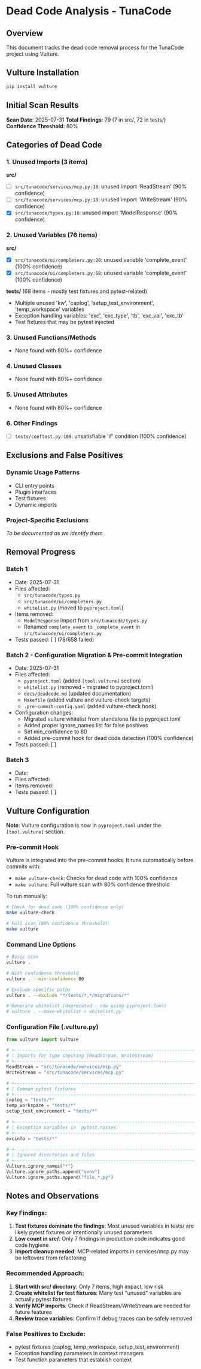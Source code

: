 # Dead Code Analysis - TunaCode

## Overview
This document tracks the dead code removal process for the TunaCode project using Vulture.

## Vulture Installation
```bash
pip install vulture
```

## Initial Scan Results
**Scan Date**: 2025-07-31
**Total Findings**: 79 (7 in src/, 72 in tests/)
**Confidence Threshold**: 80%

## Categories of Dead Code

### 1. Unused Imports (3 items)
**src/**
- [ ] `src/tunacode/services/mcp.py:18`: unused import 'ReadStream' (90% confidence)
- [ ] `src/tunacode/services/mcp.py:18`: unused import 'WriteStream' (90% confidence)
- [x] `src/tunacode/types.py:16`: unused import 'ModelResponse' (90% confidence)

### 2. Unused Variables (76 items)
**src/**
- [x] `src/tunacode/ui/completers.py:20`: unused variable 'complete_event' (100% confidence)
- [x] `src/tunacode/ui/completers.py:68`: unused variable 'complete_event' (100% confidence)

**tests/** (68 items - mostly test fixtures and pytest-related)
- Multiple unused 'kw', 'caplog', 'setup_test_environment', 'temp_workspace' variables
- Exception handling variables: 'exc', 'exc_type', 'tb', 'exc_val', 'exc_tb'
- Test fixtures that may be pytest injected

### 3. Unused Functions/Methods
- None found with 80%+ confidence

### 4. Unused Classes
- None found with 80%+ confidence

### 5. Unused Attributes
- None found with 80%+ confidence

### 6. Other Findings
- [ ] `tests/conftest.py:109`: unsatisfiable 'if' condition (100% confidence)

## Exclusions and False Positives

### Dynamic Usage Patterns
- CLI entry points
- Plugin interfaces
- Test fixtures
- Dynamic imports

### Project-Specific Exclusions
*To be documented as we identify them*

## Removal Progress

### Batch 1
- Date: 2025-07-31
- Files affected:
  - `src/tunacode/types.py`
  - `src/tunacode/ui/completers.py`
  - `whitelist.py` (moved to `pyproject.toml`)
- Items removed:
  - `ModelResponse` import from `src/tunacode/types.py`
  - Renamed `complete_event` to `_complete_event` in `src/tunacode/ui/completers.py`
- Tests passed: [ ] (78/658 failed)

### Batch 2 - Configuration Migration & Pre-commit Integration
- Date: 2025-07-31
- Files affected:
  - `pyproject.toml` (added `[tool.vulture]` section)
  - `whitelist.py` (removed - migrated to pyproject.toml)
  - `docs/deadcode.md` (updated documentation)
  - `Makefile` (added vulture and vulture-check targets)
  - `.pre-commit-config.yaml` (added vulture-check hook)
- Configuration changes:
  - Migrated vulture whitelist from standalone file to pyproject.toml
  - Added proper ignore_names list for false positives
  - Set min_confidence to 80
  - Added pre-commit hook for dead code detection (100% confidence)
- Tests passed: [ ]

### Batch 3
- Date:
- Files affected:
- Items removed:
- Tests passed: [ ]

## Vulture Configuration

**Note**: Vulture configuration is now in `pyproject.toml` under the `[tool.vulture]` section.

### Pre-commit Hook
Vulture is integrated into the pre-commit hooks. It runs automatically before commits with:
- `make vulture-check`: Checks for dead code with 100% confidence
- `make vulture`: Full vulture scan with 80% confidence threshold

To run manually:
```bash
# Check for dead code (100% confidence only)
make vulture-check

# Full scan (80% confidence threshold)
make vulture
```

### Command Line Options
```bash
# Basic scan
vulture .

# With confidence threshold
vulture . --min-confidence 80

# Exclude specific paths
vulture . --exclude "*/tests/*,*/migrations/*"

# Generate whitelist (deprecated - now using pyproject.toml)
# vulture . --make-whitelist > whitelist.py
```

### Configuration File (.vulture.py)
```python
from vulture import Vulture

# +---------------------------------------------------------------------------+
# | Imports for type checking (ReadStream, WriteStream)                       |
# +---------------------------------------------------------------------------+
ReadStream = "src/tunacode/services/mcp.py"
WriteStream = "src/tunacode/services/mcp.py"

# +---------------------------------------------------------------------------+
# | Common pytest fixtures                                                    |
# +---------------------------------------------------------------------------+
caplog = "tests/*"
temp_workspace = "tests/*"
setup_test_environment = "tests/*"

# +---------------------------------------------------------------------------+
# | Exception variables in `pytest.raises`                                    |
# +---------------------------------------------------------------------------+
excinfo = "tests/*"

# +---------------------------------------------------------------------------+
# | Ignored directories and files                                             |
# +---------------------------------------------------------------------------+
Vulture.ignore_names("*")
Vulture.ignore_paths.append("venv")
Vulture.ignore_paths.append("file_*.py")
```

## Notes and Observations

### Key Findings:
1. **Test fixtures dominate the findings**: Most unused variables in tests/ are likely pytest fixtures or intentionally unused parameters
2. **Low count in src/**: Only 7 findings in production code indicates good code hygiene
3. **Import cleanup needed**: MCP-related imports in services/mcp.py may be leftovers from refactoring

### Recommended Approach:
1. **Start with src/ directory**: Only 7 items, high impact, low risk
2. **Create whitelist for test fixtures**: Many test "unused" variables are actually pytest fixtures
3. **Verify MCP imports**: Check if ReadStream/WriteStream are needed for future features
4. **Review trace variables**: Confirm if debug traces can be safely removed

### False Positives to Exclude:
- pytest fixtures (caplog, temp_workspace, setup_test_environment)
- Exception handling parameters in context managers
- Test function parameters that establish context
